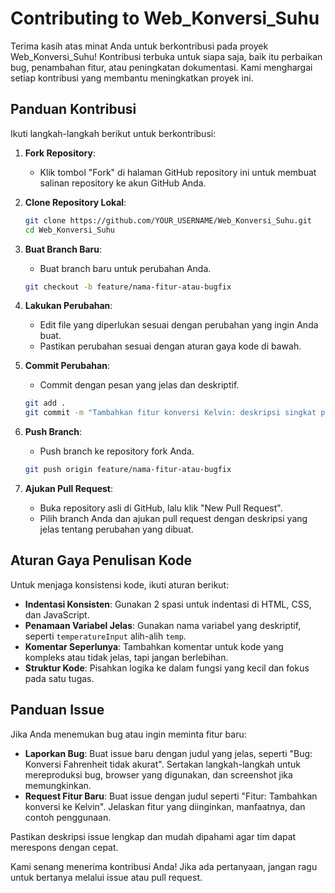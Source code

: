 # Contributing to Web_Konversi_Suhu

Terima kasih atas minat Anda untuk berkontribusi pada proyek Web_Konversi_Suhu! Kontribusi terbuka untuk siapa saja, baik itu perbaikan bug, penambahan fitur, atau peningkatan dokumentasi. Kami menghargai setiap kontribusi yang membantu meningkatkan proyek ini.

## Panduan Kontribusi

Ikuti langkah-langkah berikut untuk berkontribusi:

1. **Fork Repository**:
   - Klik tombol "Fork" di halaman GitHub repository ini untuk membuat salinan repository ke akun GitHub Anda.

2. **Clone Repository Lokal**:
   ```bash
   git clone https://github.com/YOUR_USERNAME/Web_Konversi_Suhu.git
   cd Web_Konversi_Suhu
   ```

3. **Buat Branch Baru**:
   - Buat branch baru untuk perubahan Anda.
   ```bash
   git checkout -b feature/nama-fitur-atau-bugfix
   ```

4. **Lakukan Perubahan**:
   - Edit file yang diperlukan sesuai dengan perubahan yang ingin Anda buat.
   - Pastikan perubahan sesuai dengan aturan gaya kode di bawah.

5. **Commit Perubahan**:
   - Commit dengan pesan yang jelas dan deskriptif.
   ```bash
   git add .
   git commit -m "Tambahkan fitur konversi Kelvin: deskripsi singkat perubahan"
   ```

6. **Push Branch**:
   - Push branch ke repository fork Anda.
   ```bash
   git push origin feature/nama-fitur-atau-bugfix
   ```

7. **Ajukan Pull Request**:
   - Buka repository asli di GitHub, lalu klik "New Pull Request".
   - Pilih branch Anda dan ajukan pull request dengan deskripsi yang jelas tentang perubahan yang dibuat.

## Aturan Gaya Penulisan Kode

Untuk menjaga konsistensi kode, ikuti aturan berikut:

- **Indentasi Konsisten**: Gunakan 2 spasi untuk indentasi di HTML, CSS, dan JavaScript.
- **Penamaan Variabel Jelas**: Gunakan nama variabel yang deskriptif, seperti `temperatureInput` alih-alih `temp`.
- **Komentar Seperlunya**: Tambahkan komentar untuk kode yang kompleks atau tidak jelas, tapi jangan berlebihan.
- **Struktur Kode**: Pisahkan logika ke dalam fungsi yang kecil dan fokus pada satu tugas.

## Panduan Issue

Jika Anda menemukan bug atau ingin meminta fitur baru:

- **Laporkan Bug**: Buat issue baru dengan judul yang jelas, seperti "Bug: Konversi Fahrenheit tidak akurat". Sertakan langkah-langkah untuk mereproduksi bug, browser yang digunakan, dan screenshot jika memungkinkan.
- **Request Fitur Baru**: Buat issue dengan judul seperti "Fitur: Tambahkan konversi ke Kelvin". Jelaskan fitur yang diinginkan, manfaatnya, dan contoh penggunaan.

Pastikan deskripsi issue lengkap dan mudah dipahami agar tim dapat merespons dengan cepat.

Kami senang menerima kontribusi Anda! Jika ada pertanyaan, jangan ragu untuk bertanya melalui issue atau pull request.
